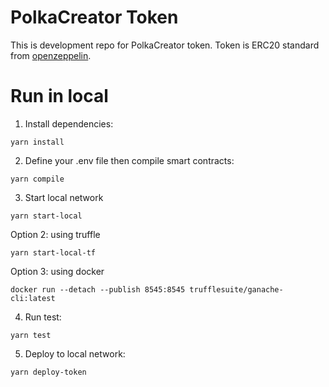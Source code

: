 # PolkaCreator Token
This is development repo for PolkaCreator token.
Token is ERC20 standard from [openzeppelin](https://openzeppelin.com).

# Run in local
1. Install dependencies:
```
yarn install
```

2. Define your .env file then compile smart contracts: 
```
yarn compile
```

3. Start local network
```
yarn start-local
```
Option 2: using truffle
```
yarn start-local-tf
```
Option 3: using docker
```
docker run --detach --publish 8545:8545 trufflesuite/ganache-cli:latest
```

4. Run test:
```
yarn test
```

5. Deploy to local network:
```
yarn deploy-token
```